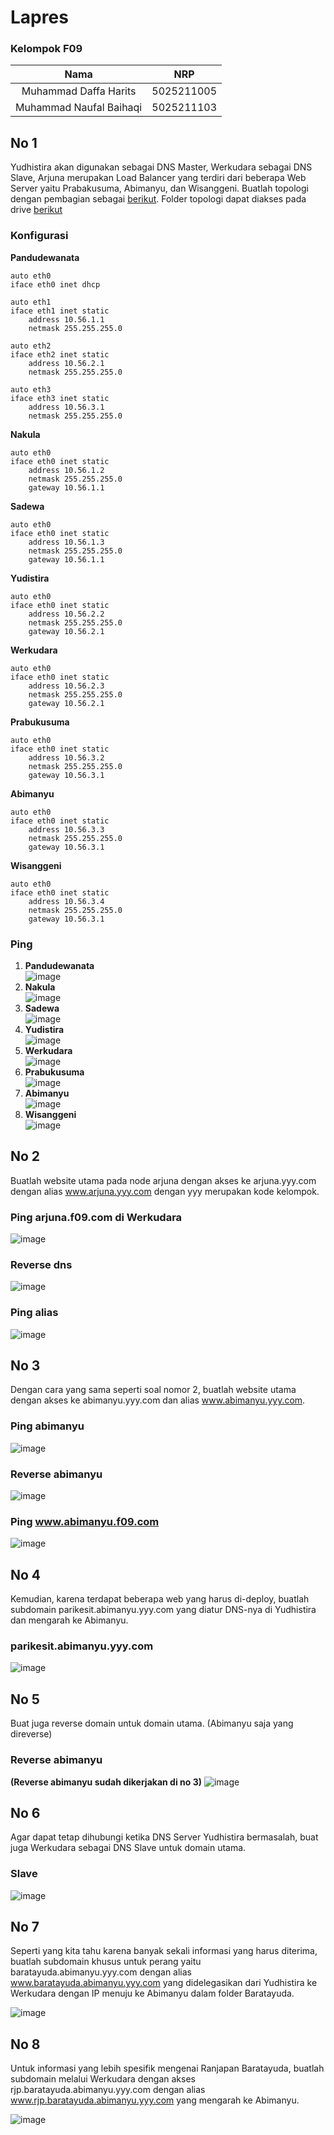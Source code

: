 # Lapres
### Kelompok F09
|   Nama   |      NRP      |
|:--------:|:-------------:|
| Muhammad Daffa Harits | 5025211005 |
| Muhammad Naufal Baihaqi | 5025211103 |

## No 1
Yudhistira akan digunakan sebagai DNS Master, Werkudara sebagai DNS Slave, Arjuna merupakan Load Balancer yang terdiri dari beberapa Web Server yaitu Prabakusuma, Abimanyu, dan Wisanggeni. Buatlah topologi dengan pembagian sebagai [berikut](https://docs.google.com/spreadsheets/d/1OqwQblR_mXurPI4gEGqUe7v0LSr1yJViGVEzpMEm2e8/edit#gid=1475903193). Folder topologi dapat diakses pada drive [berikut](https://drive.google.com/drive/folders/1Ij9J1HdIW4yyPEoDqU1kAwTn_iIxg3gk)
### Konfigurasi
**Pandudewanata**
```
auto eth0
iface eth0 inet dhcp

auto eth1
iface eth1 inet static
	address 10.56.1.1
	netmask 255.255.255.0

auto eth2
iface eth2 inet static
	address 10.56.2.1
	netmask 255.255.255.0

auto eth3
iface eth3 inet static
	address 10.56.3.1
	netmask 255.255.255.0
```
**Nakula**
```
auto eth0
iface eth0 inet static
	address 10.56.1.2
	netmask 255.255.255.0
	gateway 10.56.1.1
```
**Sadewa**
```
auto eth0
iface eth0 inet static
	address 10.56.1.3
	netmask 255.255.255.0
	gateway 10.56.1.1
```
**Yudistira**
```
auto eth0
iface eth0 inet static
	address 10.56.2.2
	netmask 255.255.255.0
	gateway 10.56.2.1
```
**Werkudara**
```
auto eth0
iface eth0 inet static
	address 10.56.2.3
	netmask 255.255.255.0
	gateway 10.56.2.1
```
**Prabukusuma**
```
auto eth0
iface eth0 inet static
	address 10.56.3.2
	netmask 255.255.255.0
	gateway 10.56.3.1
```
**Abimanyu**
```
auto eth0
iface eth0 inet static
	address 10.56.3.3
	netmask 255.255.255.0
	gateway 10.56.3.1
```
**Wisanggeni**
```
auto eth0
iface eth0 inet static
	address 10.56.3.4
	netmask 255.255.255.0
	gateway 10.56.3.1
```
### Ping
1. **Pandudewanata**  
![image](https://github.com/LuvinVictii/Praktikum-Jarkom-Modul2/assets/78089862/00da1eeb-9f15-4de8-9fe5-02ec4f76daf1)
2. **Nakula**  
![image](https://github.com/LuvinVictii/Praktikum-Jarkom-Modul2/assets/78089862/64f1ba39-bc65-47bb-b051-17983ed335f8)
3. **Sadewa**  
![image](https://github.com/LuvinVictii/Praktikum-Jarkom-Modul2/assets/78089862/e6c1dbfb-935d-47c8-b7a5-04ca32ae83e5)
4. **Yudistira**  
![image](https://github.com/LuvinVictii/Praktikum-Jarkom-Modul2/assets/78089862/5c2c41e8-deef-485c-a7e4-a5227093065f)
5. **Werkudara**  
![image](https://github.com/LuvinVictii/Praktikum-Jarkom-Modul2/assets/78089862/89d63cc2-68b2-4ca3-b880-60a236a19017)
6. **Prabukusuma**  
![image](https://github.com/LuvinVictii/Praktikum-Jarkom-Modul2/assets/78089862/b3b30ce6-4b6c-4649-b7d7-500d20b056af)
7. **Abimanyu**  
![image](https://github.com/LuvinVictii/Praktikum-Jarkom-Modul2/assets/78089862/c7537115-af46-4bfa-a05a-2926e822bc38)
8. **Wisanggeni**  
![image](https://github.com/LuvinVictii/Praktikum-Jarkom-Modul2/assets/78089862/b80fd167-3566-4532-9d00-7eac9226893c)

## No 2
Buatlah website utama pada node arjuna dengan akses ke arjuna.yyy.com dengan alias www.arjuna.yyy.com dengan yyy merupakan kode kelompok.
### Ping arjuna.f09.com di Werkudara
![image](https://github.com/LuvinVictii/Praktikum-Jarkom-Modul2/assets/78089862/b0c7c338-c0e0-4163-9f22-b8c038de53c7)
### Reverse dns
![image](https://github.com/LuvinVictii/Praktikum-Jarkom-Modul2/assets/78089862/238ecc93-b411-43e3-a7fc-0a2a3d8c1b0e)
### Ping alias
![image](https://github.com/LuvinVictii/Praktikum-Jarkom-Modul2/assets/78089862/544861f8-d76e-4fd2-824d-ba6bd163afa4)

## No 3
Dengan cara yang sama seperti soal nomor 2, buatlah website utama dengan akses ke abimanyu.yyy.com dan alias www.abimanyu.yyy.com.
### Ping abimanyu
![image](https://github.com/LuvinVictii/Praktikum-Jarkom-Modul2/assets/78089862/74485afb-1a0f-47b9-88f3-644c30cef8bd)
### Reverse abimanyu
![image](https://github.com/LuvinVictii/Praktikum-Jarkom-Modul2/assets/78089862/da08efcf-2e7c-4eca-a694-e1127d7d6ba6)
### Ping www.abimanyu.f09.com
![image](https://github.com/LuvinVictii/Praktikum-Jarkom-Modul2/assets/78089862/a345e04d-032c-4424-94dd-07bad7d002d9)

## No 4
Kemudian, karena terdapat beberapa web yang harus di-deploy, buatlah subdomain parikesit.abimanyu.yyy.com yang diatur DNS-nya di Yudhistira dan mengarah ke Abimanyu.
### parikesit.abimanyu.yyy.com
![image](https://github.com/LuvinVictii/Praktikum-Jarkom-Modul2/assets/78089862/231a8003-df39-4d5e-b42b-d374146f221e)

## No 5
Buat juga reverse domain untuk domain utama. (Abimanyu saja yang direverse)
### Reverse abimanyu
**(Reverse abimanyu sudah dikerjakan di no 3)**
![image](https://github.com/LuvinVictii/Praktikum-Jarkom-Modul2/assets/78089862/efc4c0e0-7c44-4e25-96a1-6bdf1e105322)

## No 6
Agar dapat tetap dihubungi ketika DNS Server Yudhistira bermasalah, buat juga Werkudara sebagai DNS Slave untuk domain utama.
### Slave
![image](https://github.com/LuvinVictii/Praktikum-Jarkom-Modul2/assets/78089862/46d3d8ea-0838-4253-953f-c999ff0561e2)

## No 7
Seperti yang kita tahu karena banyak sekali informasi yang harus diterima, buatlah subdomain khusus untuk perang yaitu baratayuda.abimanyu.yyy.com dengan alias www.baratayuda.abimanyu.yyy.com yang didelegasikan dari Yudhistira ke Werkudara dengan IP menuju ke Abimanyu dalam folder Baratayuda.  

![image](https://github.com/LuvinVictii/Praktikum-Jarkom-Modul2/assets/78089862/dac80ce6-561d-4151-94a0-7d8678b7ec32)

## No 8
Untuk informasi yang lebih spesifik mengenai Ranjapan Baratayuda, buatlah subdomain melalui Werkudara dengan akses rjp.baratayuda.abimanyu.yyy.com dengan alias www.rjp.baratayuda.abimanyu.yyy.com yang mengarah ke Abimanyu.  

![image](https://github.com/LuvinVictii/Praktikum-Jarkom-Modul2/assets/78089862/b6a8086d-9485-4912-abff-b0ebd1397f34)
